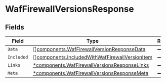 # WafFirewallVersionsResponse


## Fields

| Field                                                                                                        | Type                                                                                                         | Required                                                                                                     | Description                                                                                                  |
| ------------------------------------------------------------------------------------------------------------ | ------------------------------------------------------------------------------------------------------------ | ------------------------------------------------------------------------------------------------------------ | ------------------------------------------------------------------------------------------------------------ |
| `Data`                                                                                                       | [][components.WafFirewallVersionResponseData](../../models/shared/waffirewallversionresponsedata.md)         | :heavy_minus_sign:                                                                                           | N/A                                                                                                          |
| `Included`                                                                                                   | [][components.IncludedWithWafFirewallVersionItem](../../models/shared/includedwithwaffirewallversionitem.md) | :heavy_minus_sign:                                                                                           | N/A                                                                                                          |
| `Links`                                                                                                      | [*components.WafFirewallVersionsResponseLinks](../../models/shared/waffirewallversionsresponselinks.md)      | :heavy_minus_sign:                                                                                           | N/A                                                                                                          |
| `Meta`                                                                                                       | [*components.WafFirewallVersionsResponseMeta](../../models/shared/waffirewallversionsresponsemeta.md)        | :heavy_minus_sign:                                                                                           | N/A                                                                                                          |